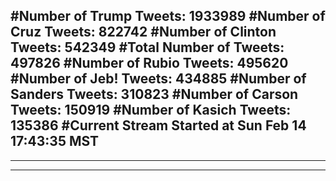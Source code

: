 #Number of Trump Tweets: 1933989
#Number of Cruz Tweets: 822742
#Number of Clinton Tweets: 542349
#Total Number of Tweets: 497826 
#Number of Rubio Tweets: 495620
#Number of Jeb! Tweets: 434885
#Number of Sanders Tweets: 310823
#Number of Carson Tweets: 150919
#Number of Kasich Tweets: 135386
#Current Stream Started at Sun Feb 14 17:43:35 MST
---
---
---
